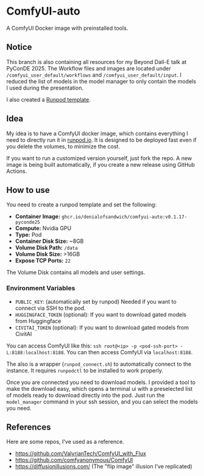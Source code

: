 # ComfyUI-auto

A ComfyUI Docker image with preinstalled tools.

## Notice
This branch is also containing all resources for my Beyond Dall-E talk at PyConDE 2025.
The Workflow files and images are located under `/comfyui_user_default/workflows` and `/comfyui_user_default/input`.
I reduced the list of models in the model manager to only contain the models I used during the presentation.

I also created a [Runpod template](https://runpod.io/console/deploy?template=ry0man5whx&ref=codsib8t).

## Idea
My idea is to have a ComfyUI docker image, which contains everything I need to directly run it in [runpod.io](https://www.runpod.io).
It is designed to be deployed fast even if you delete the volumes, to minimize the cost.

If you want to run a customized version yourself, just fork the repo. A new image is being built automatically, if you create a new release using GitHub Actions.

## How to use

You need to create a runpod template and set the following:
- **Container Image:** `ghcr.io/denialofsandwich/comfyui-auto:v0.1.17-pyconde25`
- **Compute:** Nvidia GPU
- **Type:** Pod
- **Container Disk Size:** ~8GB
- **Volume Disk Path:** `/data`
- **Volume Disk Size:** >16GB
- **Expose TCP Ports:** `22`

The Volume Disk contains all models and user settings.

### Environment Variables
- `PUBLIC_KEY`: (automatically set by runpod) Needed if you want to connect via SSH to the pod.
- `HUGGINGFACE_TOKEN` (optional): If you want to download gated models from Huggingface
- `CIVITAI_TOKEN` (optional): If you want to download gated models from CivitAI

You can access ComfyUI like this: `ssh root@<ip> -p <pod-ssh-port> -L:8188:localhost:8188`. You can then access ComfyUI via `localhost:8188`.

The also is a wrapper (`runpod_connect.sh`) to automatically connect to the instance. It requires `runpodctl` to be installed to work properly.

Once you are connected you need to download models. I provided a tool to make the download easy, which opens a terminal ui with a preselected list of models ready to download directly into the pod.
Just run the `model_manager` command in your ssh session, and you can select the models you need.

## References

Here are some repos, I've used as a reference.

- <https://github.com/ValyrianTech/ComfyUI_with_Flux>
- <https://github.com/comfyanonymous/ComfyUI>
- <https://diffusionillusions.com/> (The "flip image" illusion I've replicated)
